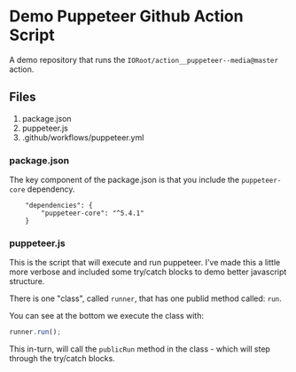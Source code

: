 # Demo Puppeteer Github Action Script

A demo repository that runs the `IORoot/action__puppeteer--media@master` action.

## Files

1. package.json
2. puppeteer.js
3. .github/workflows/puppeteer.yml

### package.json

The key component of the package.json is that you include the `puppeteer-core` dependency.

```
    "dependencies": {
        "puppeteer-core": "^5.4.1"
    }
```


### puppeteer.js

This is the script that will execute and run puppeteer. I've made this a little more verbose and included some
try/catch blocks to demo better javascript structure.

There is one "class", called `runner`, that has one publid method called: `run`.

You can see at the bottom we execute the class with:
```javascript
runner.run();
```

This in-turn, will call the `publicRun` method in the class - which will step through the try/catch blocks.